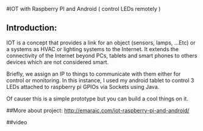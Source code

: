 #IOT with Raspberry PI and Android ( control LEDs remotely )
## Introduction:
IOT is a concept that provides a link for an object (sensors, lamps, …Etc) or a systems as HVAC or lighting systems to the Internet. It extends the connectivity of the Internet beyond PCs, tablets and smart phones to others devices which are not considered smart. 

Briefly, we assign an IP to things to communicate with them either for control or monitoring. In this instance, I used my android tablet to control 3 LEDs attached to raspberry pi GPIOs via Sockets using Java.

Of causer this is a simple prototype but you can build a cool things on it.


##More about project:
<a href="http://emaraic.com/iot-raspberry-pi-and-android/
" target="_blank">http://emaraic.com/iot-raspberry-pi-and-android/
</a>


##video

